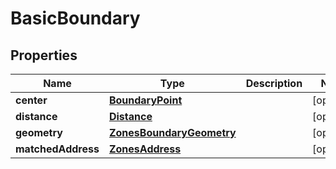 

# BasicBoundary


## Properties

Name | Type | Description | Notes
------------ | ------------- | ------------- | -------------
**center** | [**BoundaryPoint**](BoundaryPoint.md) |  |  [optional]
**distance** | [**Distance**](Distance.md) |  |  [optional]
**geometry** | [**ZonesBoundaryGeometry**](ZonesBoundaryGeometry.md) |  |  [optional]
**matchedAddress** | [**ZonesAddress**](ZonesAddress.md) |  |  [optional]



